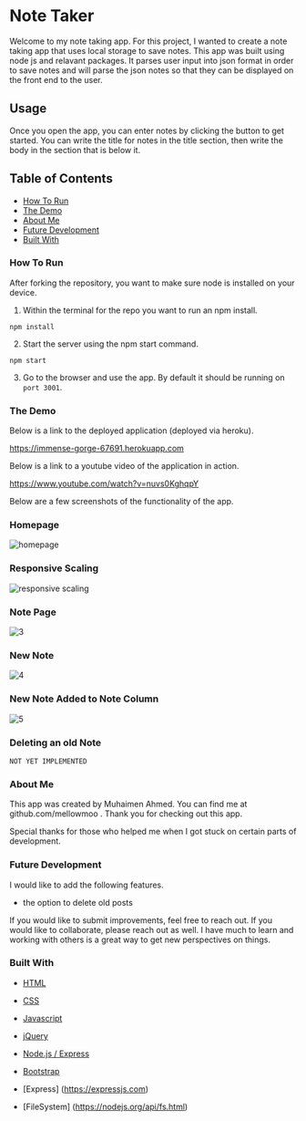 # Note Taker
Welcome to my note taking app.  For this project, I wanted to create a note taking app that uses local storage to save notes.  This app was built using node js and relavant packages.  It parses user input into json format in order to save notes and will parse the json notes so that they can be displayed on the front end to the user.

## Usage
Once you open the app, you can enter notes by clicking the button to get started.  You can write the title for notes in the title section, then write the body in the section that is below it.

## Table of Contents

- [How To Run](#how-to-run)
- [The Demo](#the-demo)
- [About Me](#about-me)
- [Future Development](#future-development)
- [Built With](#built-with)

### How To Run
After forking the repository, you want to make sure node is installed on your device.
1. Within the terminal for the repo you want to run an npm install.
```
npm install
```
2. Start the server using the npm start command.
```
npm start
```
3. Go to the browser and use the app.  By default it should be running on `port 3001`.

### The Demo

Below is a link to the deployed application (deployed via heroku).

https://immense-gorge-67691.herokuapp.com

Below is a link to a youtube video of the application in action.

https://www.youtube.com/watch?v=nuvs0KghqpY


Below are a few screenshots of the functionality of the app.

### Homepage

![homepage](./public/images/mooTechBlog.1.jpg)

### Responsive Scaling

![responsive scaling](./public/images/mooTechBlog.2.jpg)

### Note Page

![3](./public/images/mooTechBlog.3.jpg)

### New Note

![4](./public/images/mooTechBlog.4.jpg)

### New Note Added to Note Column

![5](./public/images/mooTechBlog.5.jpg)

### Deleting an old Note

`NOT YET IMPLEMENTED`


### About Me
This app was created by Muhaimen Ahmed. You can find me at github.com/mellowmoo .  Thank you for checking out this app.

Special thanks for those who helped me when I got stuck on certain parts of development.

### Future Development
I would like to add the following features.

- the option to delete old posts

If you would like to submit improvements, feel free to reach out.  If you would like to collaborate, please reach out as well.  I have much to learn and working with others is a great way to get new perspectives on things.

### Built With

* [HTML](https://developer.mozilla.org/en-US/docs/Web/HTML)

* [CSS](https://developer.mozilla.org/en-US/docs/Web/CSS)

* [Javascript](https://developer.mozilla.org/en-US/docs/Web/JavaScript)

* [jQuery](https://developer.mozilla.org/en-US/docs/Glossary/jQuery)

* [Node.js / Express](https://developer.mozilla.org/en-US/docs/Learn/Server-side/Express_Nodejs)

* [Bootstrap](https://getbootstrap.com/docs/4.4/getting-started/introduction/)

* [Express] (https://expressjs.com)

* [FileSystem] (https://nodejs.org/api/fs.html)

